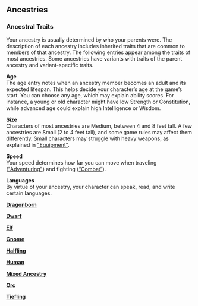 ## Ancestries

### Ancestral Traits

Your ancestry is usually determined by who your parents were.
The description of each ancestry includes inherited traits that are common to members of that ancestry.
The following entries appear among the traits of most ancestries.
Some ancestries have variants with traits of the parent ancestry and variant-specific traits.

**Age**
\
The age entry notes when an ancestry member becomes an adult and its expected lifespan.
This helps decide your character’s age at the game’s start.
You can choose any age, which may explain ability scores.
For instance, a young or old character might have low Strength or Constitution, while advanced age could explain high Intelligence or Wisdom.

**Size**
\
Characters of most ancestries are Medium, between 4 and 8 feet tall.
A few ancestries are Small (2 to 4 feet tall), and some game rules may affect them differently.
Small characters may struggle with heavy weapons, as explained in ["Equipment"](#Equipment_equipment).

**Speed**
\
Your speed determines how far you can move when traveling (["Adventuring"](#Adventuring_adventuring)) and fighting ([“Combat”](#Combat_combat)).

**Languages**
\
By virtue of your ancestry, your character can speak, read, and write certain languages.

[**Dragonborn**](./Ancestries/Dragonborn.md)

[**Dwarf**](./Ancestries/Dwarf.md)

[**Elf**](./Ancestries/Elf.md)

[**Gnome**](./Ancestries/Gnome.md)

[**Halfling**](./Ancestries/Halfling.md)

[**Human**](./Ancestries/Human.md)

[**Mixed Ancestry**](./Ancestries/Mixed_Ancestry.md)

[**Orc**](./Ancestries/Orc.md)

[**Tiefling**](./Ancestries/Tiefling.md)
